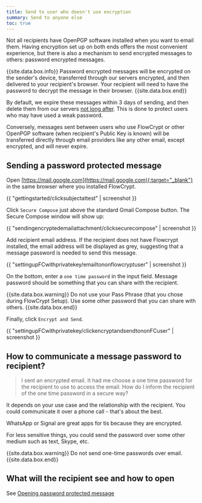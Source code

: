 ```yaml
---
title: Send to user who doesn't use encryption
summary: Send to anyone else
toc: true
---
```


Not all recipients have OpenPGP software installed when you want to email them. Having encryption set up on both ends offers the most convenient experience, but there is also a mechanism to send encrypted messages to others: password encrypted messages.

{{site.data.box.info}}
Password encrypted messages will be encrypted on the sender's device, transferred through our servers encrypted, and then delivered to your recipient's browser. Your recipient will need to have the password to decrypt the message in their browser.
{{site.data.box.end}}

By default, we expire these messages within 3 days of sending, and then delete them from our servers [not long after](https://flowcrypt.com/privacy#message-delivery-and-storage). This is done to protect users who may have used a weak password.

Conversely, messages sent between users who use FlowCrypt or other OpenPGP software (when recipient's Public Key is known) will be transferred directly through email providers like any other email, except encrypted, and will never expire.

## Sending a password protected message

Open [https://mail.google.com](https://mail.google.com){:target="_blank"} in the same browser where you installed FlowCrypt.

{{ "gettingstarted/clicksubjectattest" | screenshot }}

Click `Secure Compose` just above the standard Gmail Compose button. The Secure Compose window will show up:

{{ "sendingencryptedemailattachment/clicksecurecompose" | screenshot }}

Add recipient email address. If the recipient does not have Flowcrypt installed, the email address will be displayed as grey, suggesting that a message password is needed to send this message.

{{ "settingupFCwithprivatekey/emailtononflowcryptuser" | screenshot }}

On the bottom, enter a `one time password` in the input field. Message password should be something that you can share with the recipient.

{{site.data.box.warning}}
Do not use your Pass Phrase (that you chose during FlowCrypt Setup). Use some other password that you can share with others.
{{site.data.box.end}}

Finally, click `Encrypt and Send`.

{{ "settingupFCwithprivatekey/clickencryptandsendtononFCuser" | screenshot }}

## How to communicate a message password to recipient?

> I sent an encrypted email. It had me choose a one time password for the recipient to use to access the email. How do I inform the recipient of the one time password in a secure way?

It depends on your use case and the relationship with the recipient. You could communicate it over a phone call - that's about the best.

WhatsApp or Signal are great apps for tis because they are encrypted.

For less sensitive things, you could send the password over some other medium such as text, Skype, etc.

{{site.data.box.warning}}
Do not send one-time passwords over email.
{{site.data.box.end}}

## What will the recipient see and how to open

See [Opening password protected message](open-password-protected.html)